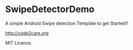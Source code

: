 SwipeDetectorDemo
=================

A simple Android Swipe detection Template to get Started!!

http://code2care.org

MIT Licence. 




